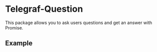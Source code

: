 # Telegraf-Question
This package allows you to ask users questions and get an answer with Promise.

## Example
```typescript

```